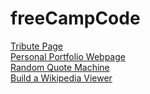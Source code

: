 # freeCampCode  
[Tribute Page](https://everend.github.io/Box/Tribute%20Page.html)  
[Personal Portfolio Webpage](https://everend.github.io/Box/Personal%20Portfolio%20Webpage.html)  
[Random Quote Machine](https://everend.github.io/Box/Random%20Quote%20Machine.html)  
[Build a Wikipedia Viewer](https://everend.github.io/Box/Build%20a%20Wikipedia%20Viewer.html)
